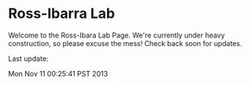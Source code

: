 # Ross-Ibarra Lab

Welcome to the Ross-Ibara Lab Page. We're currently under heavy construction, so please excuse the mess! Check back soon for updates. 

Last update:


Mon Nov 11 00:25:41 PST 2013
